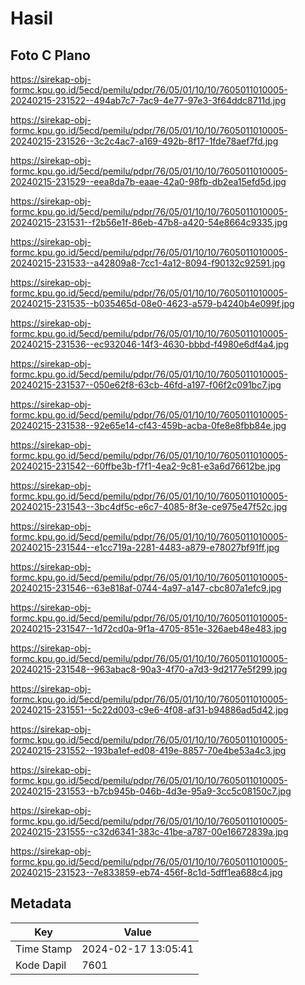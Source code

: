 # Hasil

## Foto C Plano

https://sirekap-obj-formc.kpu.go.id/5ecd/pemilu/pdpr/76/05/01/10/10/7605011010005-20240215-231522--494ab7c7-7ac9-4e77-97e3-3f64ddc8711d.jpg

https://sirekap-obj-formc.kpu.go.id/5ecd/pemilu/pdpr/76/05/01/10/10/7605011010005-20240215-231526--3c2c4ac7-a169-492b-8f17-1fde78aef7fd.jpg

https://sirekap-obj-formc.kpu.go.id/5ecd/pemilu/pdpr/76/05/01/10/10/7605011010005-20240215-231529--eea8da7b-eaae-42a0-98fb-db2ea15efd5d.jpg

https://sirekap-obj-formc.kpu.go.id/5ecd/pemilu/pdpr/76/05/01/10/10/7605011010005-20240215-231531--f2b56e1f-86eb-47b8-a420-54e8664c9335.jpg

https://sirekap-obj-formc.kpu.go.id/5ecd/pemilu/pdpr/76/05/01/10/10/7605011010005-20240215-231533--a42809a8-7cc1-4a12-8094-f90132c92591.jpg

https://sirekap-obj-formc.kpu.go.id/5ecd/pemilu/pdpr/76/05/01/10/10/7605011010005-20240215-231535--b035465d-08e0-4623-a579-b4240b4e099f.jpg

https://sirekap-obj-formc.kpu.go.id/5ecd/pemilu/pdpr/76/05/01/10/10/7605011010005-20240215-231536--ec932046-14f3-4630-bbbd-f4980e6df4a4.jpg

https://sirekap-obj-formc.kpu.go.id/5ecd/pemilu/pdpr/76/05/01/10/10/7605011010005-20240215-231537--050e62f8-63cb-46fd-a197-f06f2c091bc7.jpg

https://sirekap-obj-formc.kpu.go.id/5ecd/pemilu/pdpr/76/05/01/10/10/7605011010005-20240215-231538--92e65e14-cf43-459b-acba-0fe8e8fbb84e.jpg

https://sirekap-obj-formc.kpu.go.id/5ecd/pemilu/pdpr/76/05/01/10/10/7605011010005-20240215-231542--60ffbe3b-f7f1-4ea2-9c81-e3a6d76612be.jpg

https://sirekap-obj-formc.kpu.go.id/5ecd/pemilu/pdpr/76/05/01/10/10/7605011010005-20240215-231543--3bc4df5c-e6c7-4085-8f3e-ce975e47f52c.jpg

https://sirekap-obj-formc.kpu.go.id/5ecd/pemilu/pdpr/76/05/01/10/10/7605011010005-20240215-231544--e1cc719a-2281-4483-a879-e78027bf91ff.jpg

https://sirekap-obj-formc.kpu.go.id/5ecd/pemilu/pdpr/76/05/01/10/10/7605011010005-20240215-231546--63e818af-0744-4a97-a147-cbc807a1efc9.jpg

https://sirekap-obj-formc.kpu.go.id/5ecd/pemilu/pdpr/76/05/01/10/10/7605011010005-20240215-231547--1d72cd0a-9f1a-4705-851e-326aeb48e483.jpg

https://sirekap-obj-formc.kpu.go.id/5ecd/pemilu/pdpr/76/05/01/10/10/7605011010005-20240215-231548--963abac8-90a3-4f70-a7d3-9d2177e5f299.jpg

https://sirekap-obj-formc.kpu.go.id/5ecd/pemilu/pdpr/76/05/01/10/10/7605011010005-20240215-231551--5c22d003-c9e6-4f08-af31-b94886ad5d42.jpg

https://sirekap-obj-formc.kpu.go.id/5ecd/pemilu/pdpr/76/05/01/10/10/7605011010005-20240215-231552--193ba1ef-ed08-419e-8857-70e4be53a4c3.jpg

https://sirekap-obj-formc.kpu.go.id/5ecd/pemilu/pdpr/76/05/01/10/10/7605011010005-20240215-231553--b7cb945b-046b-4d3e-95a9-3cc5c08150c7.jpg

https://sirekap-obj-formc.kpu.go.id/5ecd/pemilu/pdpr/76/05/01/10/10/7605011010005-20240215-231555--c32d6341-383c-41be-a787-00e16672839a.jpg

https://sirekap-obj-formc.kpu.go.id/5ecd/pemilu/pdpr/76/05/01/10/10/7605011010005-20240215-231523--7e833859-eb74-456f-8c1d-5dff1ea688c4.jpg


## Metadata

| Key        | Value               |
| ---------- | ------------------- |
| Time Stamp | 2024-02-17 13:05:41 |
| Kode Dapil | 7601                |



